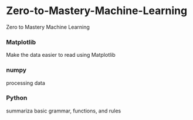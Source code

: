 # Zero-to-Mastery-Machine-Learning
Zero to Mastery Machine Learning

### Matplotlib
Make the data easier to read using Matplotlib

### numpy
processing data

### Python
summariza basic grammar, functions, and rules

